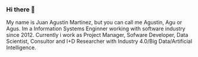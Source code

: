 ### Hi there 👋

My name is Juan Agustin Martinez, but you can call me Agustin, Agu or Agus.
Im a Information Systems Enginner working with software industry since 2012.
Currently i work as Project Manager, Sofware Developer, Data Scientist, Consultor and I+D Researcher with Industry 4.0/Big Data/Artificial Intelligence.
<!--
**mrtnzagustin/mrtnzagustin** is a ✨ _special_ ✨ repository because its `README.md` (this file) appears on your GitHub profile.

Here are some ideas to get you started:

- 🔭 I’m currently working on ...
- 🌱 I’m currently learning ...
- 👯 I’m looking to collaborate on ...
- 🤔 I’m looking for help with ...
- 💬 Ask me about ...
- 📫 How to reach me: ...
- 😄 Pronouns: ...
- ⚡ Fun fact: ...
-->
